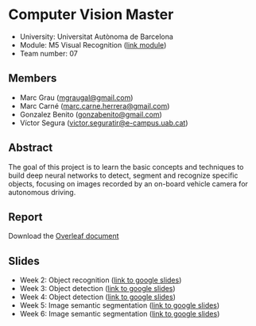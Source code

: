 # Computer Vision Master
- University: Universitat Autònoma de Barcelona
- Module: M5 Visual Recognition ([link module](http://pagines.uab.cat/mcv/content/m5-visual-recognition))
- Team number: 07

## Members
- Marc Grau (mgraugal@gmail.com)
- Marc Carné (marc.carne.herrera@gmail.com)
- Gonzalez Benito (gonzabenito@gmail.com)
- Víctor Segura (victor.seguratir@e-campus.uab.cat)

## Abstract
The goal of this project is to learn the basic concepts and techniques to build deep neural networks to detect, segment and recognize specific objects, focusing on images recorded by an on-board vehicle camera for autonomous driving.

## Report
Download the [Overleaf document](https://www.overleaf.com/read/qrjbtzwtjhmx)

## Slides
- Week 2: Object recognition ([link to google slides](https://docs.google.com/presentation/d/1vxO2lUGGYYm7yVjZjYvC0wNX4iJOQ6GoatuUw1deRxo/edit?usp=sharing))
- Week 3: Object detection ([link to google slides](https://docs.google.com/presentation/d/13U6bP7de293dzYGg2hDxrb1G0avuuknWLXXqld0XJSc/edit?usp=sharing))
- Week 4: Object detection ([link to google slides](https://docs.google.com/presentation/d/1b2lfVdsAQIWvKVn91t1U2P0ArWU6lN7sQeEBwFc4i4I/edit?usp=sharing))
- Week 5: Image semantic segmentation ([link to google slides](https://docs.google.com/presentation/d/1n6GLVJBKHYrHsap9NxRhFaoHRneM-YElXpyJ6k2GUUk/edit?usp=sharing))
- Week 6: Image semantic segmentation ([link to google slides](https://docs.google.com/presentation/d/1uuh2UWdc-UNsiDahuFWqYH3zyfSxUSrR9g7xiE7CoGM/edit?usp=sharing))

